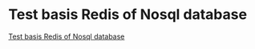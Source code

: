 # Test basis Redis of Nosql database
[Test basis Redis of Nosql database](https://aiwithcloud.com/2022/09/16/test_basis_redis_of_nosql_database/)